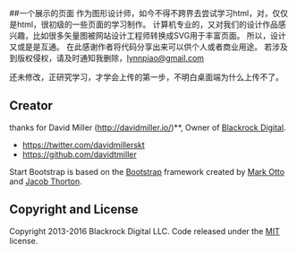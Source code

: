 ##一个展示的页面
作为图形设计师，如今不得不跨界去尝试学习html，对，仅仅是html，很初级的一些页面的学习制作。
计算机专业的，又对我们的设计作品感兴趣，比如很多矢量图被网站设计工程师转换成SVG用于丰富页面。
所以，设计又或是是互通。
在此感谢作者将代码分享出来可以供个人或者商业用途。
若涉及到版权侵权，请及时通知我删除，lynnpiao@gmail.com

还未修改，正研究学习，才学会上传的第一步，不明白桌面端为什么上传不了。

## Creator

thanks for David Miller (http://davidmiller.io/)**, Owner of [Blackrock Digital](http://blackrockdigital.io/).

* https://twitter.com/davidmillerskt
* https://github.com/davidtmiller

Start Bootstrap is based on the [Bootstrap](http://getbootstrap.com/) framework created by [Mark Otto](https://twitter.com/mdo) and [Jacob Thorton](https://twitter.com/fat).


## Copyright and License

Copyright 2013-2016 Blackrock Digital LLC. Code released under the [MIT](https://github.com/BlackrockDigital/startbootstrap-creative/blob/gh-pages/LICENSE) license.
